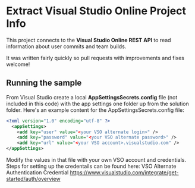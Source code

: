 # Extract Visual Studio Online Project Info
This project connects to the **Visual Studio Online REST API** to read information about user commits and team builds.

It was written fairly quickly so pull requests with improvements and fixes welcome!

## Running the sample
From Visual Studio create a local **AppSettingsSecrets.config** file (not included in this code) with the app settings one folder up from the solution folder. Here's an example content for the AppSettingsSecrets.config file:

```xml
<?xml version="1.0" encoding="utf-8" ?>
  <appSettings>
    <add key="user" value="<your VSO alternate login>" />
    <add key="password" value="<your VSO alternate password>" />
    <add key="url" value="<your VSO account>.visualstudio.com" />
</appSettings>
```

Modify the values in that file with your own VSO account and credentials. Steps for setting up the credentails can be found here:
VSO Alternate Authentication Credential 
https://www.visualstudio.com/integrate/get-started/auth/overview
